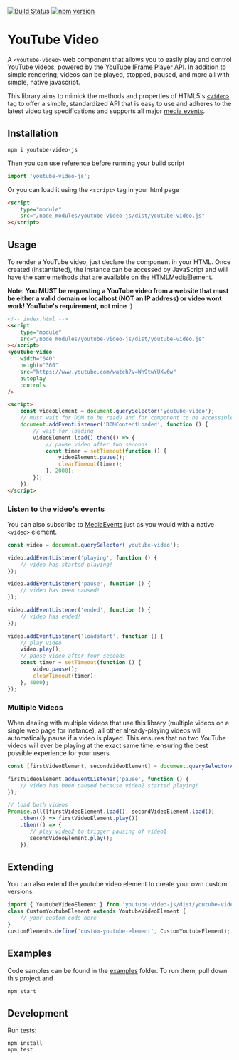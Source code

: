 [![Build Status](https://travis-ci.com/mkay581/youtube-video-js.svg?branch=master)](https://travis-ci.com/mkay581/youtube-video-js)
[![npm version](https://badge.fury.io/js/youtube-video-js.svg)](https://badge.fury.io/js/youtube-video-js)

# YouTube Video

A `<youtube-video>` web component that allows you to easily play and control YouTube videos, powered by the
[YouTube IFrame Player API](https://developers.google.com/youtube/iframe_api_reference). In addition to simple
rendering, videos can be played, stopped, paused, and more all with simple, native javascript.

This library aims to mimick the methods and properties of HTML5's
[`<video>`](https://developer.mozilla.org/en-US/docs/Web/HTML/Element/video) tag to offer a simple, standardized API
that is easy to use and adheres to the latest video tag specifications and supports all major
[media events](https://html.spec.whatwg.org/multipage/media.html#mediaevents).

## Installation

```
npm i youtube-video-js
```

Then you can use reference before running your build script

```javascript
import 'youtube-video-js';
```

Or you can load it using the `<script>` tag in your html page

```html
<script
    type="module"
    src="/node_modules/youtube-video-js/dist/youtube-video.js"
></script>
```

## Usage

To render a YouTube video, just declare the component in your HTML. Once created (instantiated), the instance
can be accessed by JavaScript and will have the [same methods that are available on the
HTMLMediaElement](https://html.spec.whatwg.org/multipage/media.html#htmlmediaelement).

**Note: You MUST be requesting a YouTube video from a website that must be either a valid domain or localhost
(NOT an IP address) or video wont work! YouTube's requirement, not mine** :)

```html
<!-- index.html -->
<script
    type="module"
    src="/node_modules/youtube-video-js/dist/youtube-video.js"
></script>
<youtube-video
    width="640"
    height="360"
    src="https://www.youtube.com/watch?v=Wn9twYUXw6w"
    autoplay
    controls
/>

<script>
    const videoElement = document.querySelector('youtube-video');
    // must wait for DOM to be ready and for component to be accessible
    document.addEventListener('DOMContentLoaded', function () {
        // wait for loading
        videoElement.load().then(() => {
            // pause video after two seconds
            const timer = setTimeout(function () {
                videoElement.pause();
                clearTimeout(timer);
            }, 2000);
        });
    });
</script>
```

### Listen to the video's events

You can also subscribe to [MediaEvents](https://www.w3.org/TR/2011/WD-html5-20110113/video.html#mediaevents) just as
you would with a native `<video>` element.

```javascript
const video = document.querySelector('youtube-video');

video.addEventListener('playing', function () {
    // video has started playing!
});

video.addEventListener('pause', function () {
    // video has been paused!
});

video.addEventListener('ended', function () {
    // video has ended!
});

video.addEventListener('loadstart', function () {
    // play video
    video.play();
    // pause video after four seconds
    const timer = setTimeout(function () {
        video.pause();
        clearTimeout(timer);
    }, 4000);
});
```

### Multiple Videos

When dealing with multiple videos that use this library (multiple videos on a single web page for instance),
all other already-playing videos will automatically pause if a video is played. This ensures that no two YouTube videos
will ever be playing at the exact same time, ensuring the best possible experience for your users.

```javascript
const [firstVideoElement, secondVideoElement] = document.querySelectorAll('youtube-video');

firstVideoElement.addEventListener('pause', function () {
    // video has been paused because video2 started playing!
});

// load both videos
Promise.all([firstVideoElement.load(), secondVideoElement.load()]
    .then(() => firstVideoElement.play())
    .then(() => {
       // play video2 to trigger pausing of video1
       secondVideoElement.play();
    });

```

## Extending

You can also extend the youtube video element to create your own custom versions:

```javascript
import { YoutubeVideoElement } from 'youtube-video-js/dist/youtube-video-element.js';
class CustomYoutubeElement extends YoutubeVideoElement {
    // your custom code here
}
customElements.define('custom-youtube-element', CustomYoutubeElement);
```

## Examples

Code samples can be found in the [examples](examples) folder. To run them, pull down this project
and

```bash
npm start
```

## Development

Run tests:

```
npm install
npm test
```
